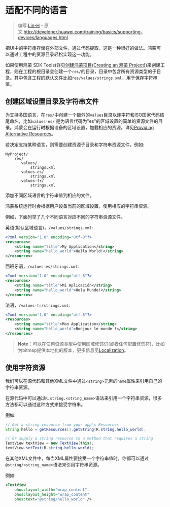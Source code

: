 # 适配不同的语言

> 编写:[Lin-H](http://github.com/Lin-H) - 原文:<http://developer.huawei.com/training/basics/supporting-devices/languages.html>

把UI中的字符串存储在外部文件，通过代码提取，这是一种很好的做法。鸿蒙可以通过工程中的资源目录轻松实现这一功能。

如果使用鸿蒙 SDK Tools(详见[创建鸿蒙项目(Creating an 鸿蒙 Project)](../../basics/firstapp/creating-project.html))来创建工程，则在工程的根目录会创建一个`res/`的目录，目录中包含所有资源类型的子目录。其中包含工程的默认文件比如`res/values/strings.xml`，用于保存字符串值。

## 创建区域设置目录及字符串文件

为支持多国语言，在`res/`中创建一个额外的`values`目录以连字符和ISO国家代码结尾命名，比如`values-es/` 是为语言代码为"es"的区域设置的简单的资源文件的目录。鸿蒙会在运行时根据设备的区域设置，加载相应的资源。详见[Providing Alternative Resources](http://developer.huawei.com/guide/topics/resources/providing-resources.html#AlternativeResources)。

若决定支持某种语言，则需要创建资源子目录和字符串资源文件，例如:

```
MyProject/
    res/
       values/
           strings.xml
       values-es/
           strings.xml
       values-fr/
           strings.xml
```

添加不同区域语言的字符串值到相应的文件。

鸿蒙系统运行时会根据用户设备当前的区域设置，使用相应的字符串资源。

例如，下面列举了几个不同语言对应不同的字符串资源文件。

英语(默认区域语言)，`/values/strings.xml`:

```xml
<?xml version="1.0" encoding="utf-8"?>
<resources>
    <string name="title">My Application</string>
    <string name="hello_world">Hello World!</string>
</resources>
```

西班牙语，`/values-es/strings.xml`:

```xml
<?xml version="1.0" encoding="utf-8"?>
<resources>
    <string name="title">Mi Aplicación</string>
    <string name="hello_world">Hola Mundo!</string>
</resources>
```

法语，`/values-fr/strings.xml`:

```xml
<?xml version="1.0" encoding="utf-8"?>
<resources>
    <string name="title">Mon Application</string>
    <string name="hello_world">Bonjour le monde !</string>
</resources>
```

> **Note**：可以在任何资源类型中使用区域修饰词(或者任何配置修饰符)，比如为bitmap提供本地化的版本，更多信息见[Localization](https://developer.huawei.com/guide/topics/resources/localization.html)。

## 使用字符资源

我们可以在源代码和其他XML文件中通过`<string>`元素的`name`属性来引用自己的字符串资源。

在源代码中可以通过`R.string.<string_name>`语法来引用一个字符串资源，很多方法都可以通过这种方式来接受字符串。

例如:

```java
// Get a string resource from your app's Resources
String hello = getResources().getString(R.string.hello_world);

// Or supply a string resource to a method that requires a string
TextView textView = new TextView(this);
textView.setText(R.string.hello_world);
```

在其他XML文件中，每当XML属性要接受一个字符串值时，你都可以通过`@string/<string_name>`语法来引用字符串资源。

例如:

```xml
<TextView
    ohos:layout_width="wrap_content"
    ohos:layout_height="wrap_content"
    ohos:text="@string/hello_world" />
```

